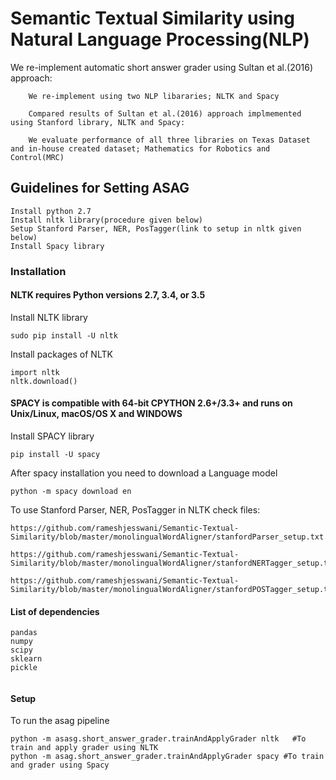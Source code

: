 # Semantic Textual Similarity using Natural Language Processing(NLP)

We re-implement automatic short answer grader using Sultan et al.(2016) approach:

        We re-implement using two NLP libararies; NLTK and Spacy
        
        Compared results of Sultan et al.(2016) approach implmemented using Stanford library, NLTK and Spacy:

        We evaluate performance of all three libraries on Texas Dataset and in-house created dataset; Mathematics for Robotics and Control(MRC)

## Guidelines for Setting ASAG

```
Install python 2.7 
Install nltk library(procedure given below)
Setup Stanford Parser, NER, PosTagger(link to setup in nltk given below)
Install Spacy library
```
### Installation

#### NLTK requires Python versions 2.7, 3.4, or 3.5

Install NLTK library

```
sudo pip install -U nltk
```

Install packages of NLTK

```
import nltk
nltk.download()
```

#### SPACY is compatible with 64-bit CPYTHON 2.6+/3.3+ and runs on Unix/Linux, macOS/OS X and WINDOWS

Install SPACY library

```
pip install -U spacy
```

After spacy installation you need to download a Language  model

```
python -m spacy download en
```

To use Stanford Parser, NER, PosTagger in NLTK check files:

```
https://github.com/rameshjesswani/Semantic-Textual-Similarity/blob/master/monolingualWordAligner/stanfordParser_setup.txt

https://github.com/rameshjesswani/Semantic-Textual-Similarity/blob/master/monolingualWordAligner/stanfordNERTagger_setup.txt

https://github.com/rameshjesswani/Semantic-Textual-Similarity/blob/master/monolingualWordAligner/stanfordPOSTagger_setup.txt

```

#### List of dependencies

```
pandas
numpy
scipy
sklearn
pickle


```

#### Setup

To run the asag pipeline
```
python -m asasg.short_answer_grader.trainAndApplyGrader nltk   #To train and apply grader using NLTK
python -m asag.short_answer_grader.trainAndApplyGrader spacy #To train and grader using Spacy
```
